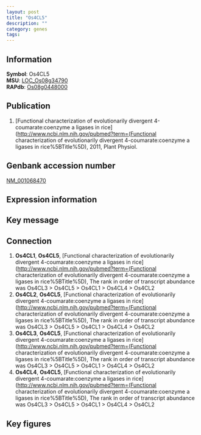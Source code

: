```yaml
---
layout: post
title: "Os4CL5"
description: ""
category: genes
tags: 
---
```


## Information
__Symbol__: Os4CL5  
__MSU__: [LOC_Os08g34790](http://rice.plantbiology.msu.edu/cgi-bin/ORF_infopage.cgi?orf=LOC_Os08g34790)  
__RAPdb__: [Os08g0448000](http://rapdb.dna.affrc.go.jp/viewer/gbrowse_details/irgsp1?name=Os08g0448000)  

## Publication
1. [Functional characterization of evolutionarily divergent 4-coumarate:coenzyme a ligases in rice](http://www.ncbi.nlm.nih.gov/pubmed?term=(Functional characterization of evolutionarily divergent 4-coumarate:coenzyme a ligases in rice%5BTitle%5D), 2011, Plant Physiol.

## Genbank accession number
[NM_001068470](http://www.ncbi.nlm.nih.gov/nuccore/NM_001068470)

## Expression information

## Key message

## Connection
1. __Os4CL1__, __Os4CL5__, [Functional characterization of evolutionarily divergent 4-coumarate:coenzyme a ligases in rice](http://www.ncbi.nlm.nih.gov/pubmed?term=(Functional characterization of evolutionarily divergent 4-coumarate:coenzyme a ligases in rice%5BTitle%5D),  The rank in order of transcript abundance was Os4CL3 > Os4CL5 > Os4CL1 > Os4CL4 > Os4CL2
2. __Os4CL2__, __Os4CL5__, [Functional characterization of evolutionarily divergent 4-coumarate:coenzyme a ligases in rice](http://www.ncbi.nlm.nih.gov/pubmed?term=(Functional characterization of evolutionarily divergent 4-coumarate:coenzyme a ligases in rice%5BTitle%5D),  The rank in order of transcript abundance was Os4CL3 > Os4CL5 > Os4CL1 > Os4CL4 > Os4CL2
3. __Os4CL3__, __Os4CL5__, [Functional characterization of evolutionarily divergent 4-coumarate:coenzyme a ligases in rice](http://www.ncbi.nlm.nih.gov/pubmed?term=(Functional characterization of evolutionarily divergent 4-coumarate:coenzyme a ligases in rice%5BTitle%5D),  The rank in order of transcript abundance was Os4CL3 > Os4CL5 > Os4CL1 > Os4CL4 > Os4CL2
4. __Os4CL4__, __Os4CL5__, [Functional characterization of evolutionarily divergent 4-coumarate:coenzyme a ligases in rice](http://www.ncbi.nlm.nih.gov/pubmed?term=(Functional characterization of evolutionarily divergent 4-coumarate:coenzyme a ligases in rice%5BTitle%5D),  The rank in order of transcript abundance was Os4CL3 > Os4CL5 > Os4CL1 > Os4CL4 > Os4CL2

## Key figures


